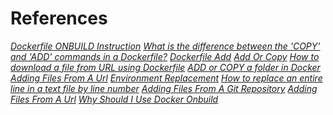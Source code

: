 <!-- Autor: Daniel Benjamin Perez Morales -->
<!-- GitHub: https://github.com/DanielBenjaminPerezMoralesDev13 -->
<!-- Gitlab: https://gitlab.com/DanielBenjaminPerezMoralesDev13 -->
<!-- Correo electrónico: danielperezdev@proton.me -->

# **References**

*[Dockerfile ONBUILD Instruction](https://stackoverflow.com/questions/34863114/dockerfile-onbuild-instruction "https://stackoverflow.com/questions/34863114/dockerfile-onbuild-instruction")*
*[What is the difference between the 'COPY' and 'ADD' commands in a Dockerfile?](https://stackoverflow.com/questions/24958140/what-is-the-difference-between-the-copy-and-add-commands-in-a-dockerfile "https://stackoverflow.com/questions/24958140/what-is-the-difference-between-the-copy-and-add-commands-in-a-dockerfile")*
*[Dockerfile Add](https://docs.docker.com/reference/dockerfile/#add "https://docs.docker.com/reference/dockerfile/#add")*
*[Add Or Copy](https://docs.docker.com/build/building/best-practices/#add-or-copy "https://docs.docker.com/build/building/best-practices/#add-or-copy")*
*[How to download a file from URL using Dockerfile](https://stackoverflow.com/questions/67401830/how-to-download-a-file-from-url-using-dockerfile "https://stackoverflow.com/questions/67401830/how-to-download-a-file-from-url-using-dockerfile")*
*[ADD or COPY a folder in Docker](https://stackoverflow.com/questions/28599571/add-or-copy-a-folder-in-docker "https://stackoverflow.com/questions/28599571/add-or-copy-a-folder-in-docker")*
*[Adding Files From A Url](https://docs.docker.com/reference/dockerfile/#adding-files-from-a-url "https://docs.docker.com/reference/dockerfile/#adding-files-from-a-url")*
*[Environment Replacement](https://docs.docker.com/reference/dockerfile/#environment-replacement "https://docs.docker.com/reference/dockerfile/#environment-replacement")*
*[How to replace an entire line in a text file by line number](https://stackoverflow.com/questions/11145270/how-to-replace-an-entire-line-in-a-text-file-by-line-number "https://stackoverflow.com/questions/11145270/how-to-replace-an-entire-line-in-a-text-file-by-line-number")*
*[Adding Files From A Git Repository](https://docs.docker.com/reference/dockerfile/#adding-files-from-a-git-repository "https://docs.docker.com/reference/dockerfile/#adding-files-from-a-git-repository")*
*[Adding Files From A Url](https://docs.docker.com/reference/dockerfile/#adding-files-from-a-url "https://docs.docker.com/reference/dockerfile/#adding-files-from-a-url")*
*[Why Should I Use Docker Onbuild](https://stackoverflow.com/questions/60319669/why-should-i-use-docker-onbuild "https://stackoverflow.com/questions/60319669/why-should-i-use-docker-onbuild")*
